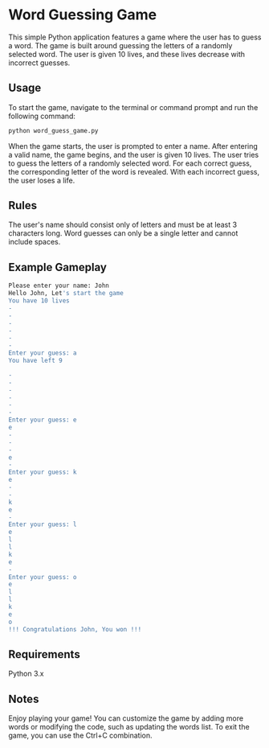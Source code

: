# Word Guessing Game

This simple Python application features a game where the user has to guess a word. The game is built around guessing the letters of a randomly selected word. 
The user is given 10 lives, and these lives decrease with incorrect guesses.

## Usage

To start the game, navigate to the terminal or command prompt and run the following command:

```bash
python word_guess_game.py
```

When the game starts, the user is prompted to enter a name. After entering a valid name, the game begins, and the user is given 10 lives. 
The user tries to guess the letters of a randomly selected word. For each correct guess, the corresponding letter of the word is revealed. With each incorrect guess, the user loses a life.

## Rules
The user's name should consist only of letters and must be at least 3 characters long.
Word guesses can only be a single letter and cannot include spaces.

## Example Gameplay
```bash
Please enter your name: John
Hello John, Let's start the game
You have 10 lives
-
-
-
-
-
-
Enter your guess: a
You have left 9

-
-
-
-
-
-
Enter your guess: e
e
-
-
-
e
-
Enter your guess: k
e
-
-
k
e
-
Enter your guess: l
e
l
l
k
e
-
Enter your guess: o
e
l
l
k
e
o
!!! Congratulations John, You won !!!
```

## Requirements
Python 3.x

## Notes
Enjoy playing your game!
You can customize the game by adding more words or modifying the code, such as updating the words list.
To exit the game, you can use the Ctrl+C combination.
